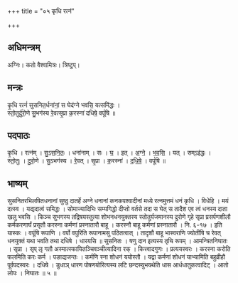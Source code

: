 +++
title = "०५ कृधि रत्नं"

+++
## अधिमन्त्रम्
अग्निः। कतो वैश्वामित्रः। त्रिष्टुप्।

## मन्त्रः
कृ॒धि रत्नं॑ सुसनित॒र्धना॑नां॒ स घेद॑ग्ने भवसि॒ यत्समि॑द्धः ।  
स्तो॒तुर्दु॑रो॒णे सु॒भग॑स्य रे॒वत्सृ॒प्रा क॒रस्ना॑ दधिषे॒ वपूं॑षि ॥

## पदपाठः
कृ॒धि । रत्न॑म् । सु॒ऽस॒नि॒तः॒ । धना॑नाम् । सः । घ॒ । इत् । अ॒ग्ने॒ । भ॒व॒सि॒ । यत् । सम्ऽइ॑द्धः ।  
स्तो॒तुः । दु॒रो॒णे । सु॒ऽभग॑स्य । रे॒वत् । सृ॒प्रा । क॒रस्ना॑ । द॒धि॒षे॒ । वपूं॑षि ॥

## भाष्यम्
सुसनितरभिलषितधनानां सुष्ठु दातर्हे अग्ने धनानां कनकपश्वादीनां मध्ये रत्नमुत्तमं धनं कृधि । विधेहि । मयं दत्स्व । यद्यदात्वं समिद्धः । सोमाज्यादिभिः सम्यगिद्धो दीप्तो वर्तसे तदा स घेत् स तादैश एव त्वं धनस्य दाता खलु भवसि । किञ्च सुभगस्य तद्विषयस्तुत्या शोभनधनयुक्तस्य स्तोतुर्यजमानस्य दुरोणे गृहे सृप्रा प्रसर्पणशीलौ कर्मकरणार्घं प्रसृतौ करस्ना कर्मणां प्रस्नातारौ बाहू । करस्नौ बाहू कर्मणां प्रस्नातारौ । नि. ६-१७ । इति यास्कः । वपूंषि रूपाणि । वर्पो वपुरिति रूपानामसु पठितत्वात् । तादृशौ बाहू भास्वराणि ज्योतींषि च रेवत् धनयुक्तं यथा भवति तथा दधिषे । धारयसि ॥ सुसनितः । षणु दान इत्यस्य तृचि रूपम् । आमन्त्रितनिघातः । सृप्रा । सृप् लृ गतौ अस्मात्स्फायितञ्चिवञ्चीत्यादिना रक् । कित्त्वादगुणः । प्रत्ययस्वरः । करस्ना करोति फलमिति करः कर्म । पङाद्यजन्तः । कर्मणि स्ना शोधनं ययोस्तौ । यद्वा कर्मणां शोधनं याभ्यामिति बहुव्रीहौ पूर्वपदस्वरः । दधिषे । डुधाञ् धारण पोषणयोरित्यस्य लटि छन्दस्युभयथेति धास आर्धधातुकत्वादिट् । आतो लोपः । निघातः ॥ ५ ॥